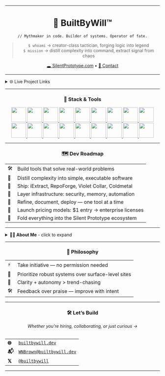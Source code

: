 <hr/>

<div align="center">

# 🧠 BuiltByWill™

`// Mythmaker in code. Builder of systems. Operator of fate.`

> `$ whoami` → creator-class tactician, forging logic into legend  
> `$ mission` → distill complexity into command, extract signal from chaos

[🕳️ SilentPrototype.com](https://silentprototype.com) • [📡 Contact](mailto:builtbywill@silentprototype.com)

</div>

<hr/>

<details>
  <summary>🌐 Live Project Links</summary>

  <table align="center">
    <thead>
      <tr>
        <th align="left">🧭</th>
        <th align="left">📡 Project</th>
        <th align="left">📝 Description</th>
      </tr>
    </thead>
    <tbody>
      <tr>
        <td>🧠</td>
        <td><a href="https://www.builtbywill.dev/" target="_blank">builtbywill.dev</a></td>
        <td>Personal portfolio & terminal-style landing page</td>
      </tr>
      <tr>
        <td>🎓</td>
        <td><a href="https://builtbywill-saas.vercel.app/" target="_blank">HavenLearn</a></td>
        <td>SaaS course platform w/ auth, billing & UI polish</td>
      </tr>
      <tr>
        <td>📚</td>
        <td><a href="https://react-library-built-by-will.vercel.app/" target="_blank">HavenReads</a></td>
        <td>Frontend library app — React-based w/ filtering</td>
      </tr>
      <tr>
        <td>🧳</td>
        <td><a href="https://builtbywill-travel.vercel.app/" target="_blank">HavenTravel</a></td>
        <td>Admin dashboard clone w/ modern UI and logic</td>
      </tr>
      <tr>
        <td>🛰️</td>
        <td><a href="https://www.silentprototype.com/" target="_blank">silentprototype.com</a></td>
        <td>Beta home of Silent Prototype Labs & tools</td>
      </tr>
      <tr>
        <td>🎬</td>
        <td><a href="https://builtbywilldev.github.io/api__Practice--Mini-Project/search.html" target="_blank">Movie Search UI</a></td>
        <td>Frontend practice using a public movie API</td>
      </tr>
    </tbody>
  </table>

</details>

<hr/>

<div align="center">
<h3 align="center">🧰 Stack & Tools</h3>

  <!-- Web Core -->
  <a href="https://developer.mozilla.org/en-US/docs/Web/HTML" title="HTML5">
    <img src="https://skillicons.dev/icons?i=html" height="48" />
  </a>
  <a href="https://developer.mozilla.org/en-US/docs/Web/CSS" title="CSS3">
    <img src="https://skillicons.dev/icons?i=css" height="48" />
  </a>
  <a href="https://developer.mozilla.org/en-US/docs/Web/JavaScript" title="JavaScript">
    <img src="https://skillicons.dev/icons?i=js" height="48" />
  </a>
  <a href="https://react.dev/" title="React">
    <img src="https://skillicons.dev/icons?i=react" height="48" />
  </a>
  <a href="https://nextjs.org/" title="Next.js">
    <img src="https://skillicons.dev/icons?i=nextjs" height="48" />
  </a>
  <a href="https://tailwindcss.com/" title="Tailwind CSS">
    <img src="https://skillicons.dev/icons?i=tailwind" height="48" />
  </a>
  <a href="https://www.electronjs.org/" title="Electron">
  <img src="https://skillicons.dev/icons?i=electron" height="48" />
</a>


  <!-- Backend & Infra -->
  <a href="https://nodejs.org/" title="Node.js">
    <img src="https://skillicons.dev/icons?i=nodejs" height="48" />
  </a>
  <a href="https://www.sqlite.org/index.html" title="SQLite">
    <img src="https://skillicons.dev/icons?i=sqlite" height="48" />
  </a>
  <a href="https://www.mysql.com/" title="MySQL">
    <img src="https://skillicons.dev/icons?i=mysql" height="48" />
  </a>
  <a href="https://www.docker.com/" title="Docker">
    <img src="https://skillicons.dev/icons?i=docker" height="48" />
  </a>

  <!-- Language & Shell -->
  <a href="https://www.learn-c.org/" title="C Language">
    <img src="https://skillicons.dev/icons?i=c" height="48" />
  </a>
  <a href="https://www.gnu.org/software/bash/" title="Bash / Shell">
    <img src="https://skillicons.dev/icons?i=bash" height="48" />
  </a>

  <!-- DevOps & Tools -->
  <a href="https://git-scm.com/" title="Git">
    <img src="https://skillicons.dev/icons?i=git" height="48" />
  </a>
  <a href="https://github.com/" title="GitHub">
    <img src="https://skillicons.dev/icons?i=github" height="48" />
  </a>
  <a href="https://code.visualstudio.com/" title="VS Code">
    <img src="https://skillicons.dev/icons?i=vscode" height="48" />
  </a>
  <a href="https://figma.com/" title="Figma">
    <img src="https://skillicons.dev/icons?i=figma" height="48" />
  </a>
  <a href="https://www.linux.org/" title="Linux">
  <img src="https://skillicons.dev/icons?i=linux" height="48" />
  </a>

</div>
<hr/>
<h3 align="center">🗺 Dev Roadmap</h3>
<div align="center">
  <table>
    <tr>
      <td>🛠️</td>
      <td>Build tools that solve real-world problems</td>
    </tr>
    <tr>
      <td>🧠</td>
      <td>Distill complexity into simple, executable software</td>
    </tr>
    <tr>
      <td>📂</td>
      <td>Ship: iExtract, RepoForge, Violet Collar, Coldmetal</td>
    </tr>
    <tr>
      <td>🧱</td>
      <td>Layer infrastructure: security, memory, automation</td>
    </tr>
    <tr>
      <td>🔁</td>
      <td>Refine, document, deploy — one tool at a time</td>
    </tr>
    <tr>
      <td>💸</td>
      <td>Launch pricing models: $1 entry → enterprise licenses</td>
    </tr>
    <tr>
      <td>🧬</td>
      <td>Fold everything into the Silent Prototype ecosystem</td>
    </tr>
  </table>
</div>

<hr/>

<details>

<summary ><strong >👨‍💻 About Me</strong> - click to expand</summary>
<br/>

<table align="center">
  <tr>
    <td>👨‍👧‍👦</td>
    <td><strong>Father first. System builder second.</strong><br>Raising a family while building logic-powered UIs that last.</td>
  </tr>
  <tr>
    <td>🎨</td>
    <td><strong>Frontend is my artform.</strong><br>BEM is the brush. I don't copy trends, I craft interfaces.</td>
  </tr>
  <tr>
    <td>📦</td>
    <td><strong>Zero ghost repos.</strong><br>Every project is pushed, versioned, and published — no half-built relics.</td>
  </tr>
  <tr>
    <td>⚔️</td>
    <td><strong>Urgency is my engine.</strong><br>Daily commits. Minimal drag. I rep harder than bootcampers dream of.</td>
  </tr>
  <tr>
    <td>🧠</td>
    <td><strong>Systems over scripts.</strong><br>I build scalable toolchains, not one-offs. Each repo fits into a larger architecture.</td>
  </tr>
</table>

</details>

<hr/>

<h3 align="center">📜 Philosophy</h3>
<div align="center">
  <table>
    <tr><td>⚡</td><td>Take initiative — no permission needed</td></tr>
    <tr><td>🧱</td><td>Prioritize robust systems over surface-level sites</td></tr>
    <tr><td>🧭</td><td>Clarity + autonomy > trend-chasing</td></tr>
    <tr><td>🛠️</td><td>Feedback over praise — improve with intent</td></tr>
  </table>
</div>

<hr/>

<h3 align="center">🛠 Let’s Build</h3>
<h6 align="center">Whether you're hiring, collaborating, or just curious →</h6>
<div align="center">
  <table>
    <tr>
      <td><strong>🌐</strong></td>
      <td><a href="https://www.builtbywill.dev" target="_blank"><code>builtbywill.dev</code></a></td>
    </tr>
    <tr>
      <td><strong>📬</strong></td>
      <td><a href="mailto:WNBrown@builtbywill.dev"><code>WNBrown@builtbywill.dev</code></a></td>
    </tr>
    <tr>
      <td><strong>𝕏</strong></td>
      <td><a href="https://x.com/builtbywill" target="_blank"><code>@builtbywill</code></a></td>
    </tr>
  </table>
</div>

<hr/>

<!---
builtbywilldev/builtbywilldev is a ✨ special ✨ repository because its `README.md` appears on your GitHub profile.
You can click the Preview link to see it live.
--->

